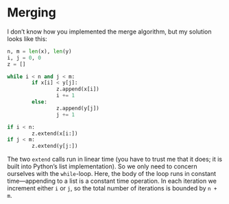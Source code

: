 # Merging

I don’t know how you implemented the merge algorithm, but my solution looks like this:

```python
n, m = len(x), len(y)
i, j = 0, 0
z = []

while i < n and j < m:
        if x[i] < y[j]:
                z.append(x[i])
                i += 1
        else:
                z.append(y[j])
                j += 1

if i < n:
        z.extend(x[i:])
if j < m:
        z.extend(y[j:])
```

The two `extend` calls run in linear time (you have to trust me that it does; it is built into Python’s list implementation). So we only need to concern ourselves with the `while`-loop. Here, the body of the loop runs in constant time—appending to a list is a constant time operation. In each iteration we increment either `i` or `j`, so the total number of iterations is bounded by `n + m`.
